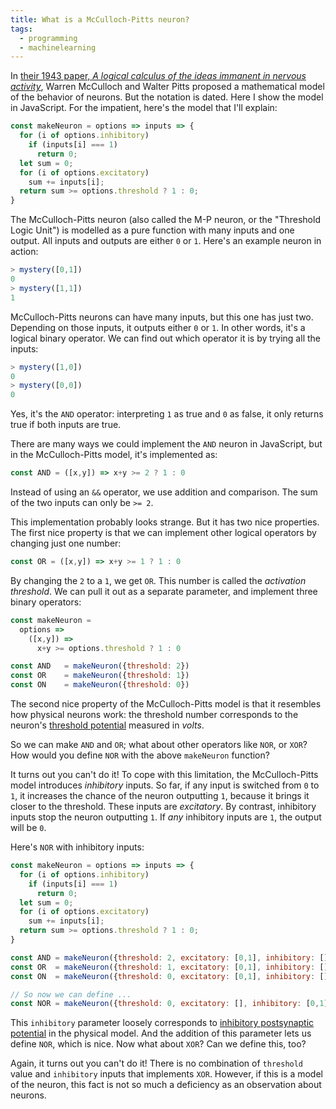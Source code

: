 ```yaml
---
title: What is a McCulloch-Pitts neuron?
tags:
  - programming
  - machinelearning
---
```


In [their 1943 paper, _A logical calculus of the ideas immanent in nervous activity_](http://www.cse.chalmers.se/~coquand/AUTOMATA/mcp.pdf),
Warren McCulloch and Walter Pitts proposed
a mathematical model of the behavior of neurons.
But the notation is dated. 
Here I show the model in JavaScript.
For the impatient,
here's the model that I'll explain:

```js
const makeNeuron = options => inputs => {
  for (i of options.inhibitory)
    if (inputs[i] === 1) 
      return 0;
  let sum = 0;
  for (i of options.excitatory)
    sum += inputs[i];
  return sum >= options.threshold ? 1 : 0;
}
```

The McCulloch-Pitts neuron 
(also called the M-P neuron,
or the "Threshold Logic Unit")
is modelled as a pure function
with many inputs and one output.
All inputs and outputs are either `0` or `1`.
Here's an example neuron in action:

```js
> mystery([0,1])
0
> mystery([1,1])
1
```

McCulloch-Pitts neurons can have many inputs,
but this one has just two.
Depending on those inputs,
it outputs either `0` or `1`.
In other words, it's a logical binary operator.
We can find out which operator it is
by trying all the inputs:

```js
> mystery([1,0])
0
> mystery([0,0])
0
```

Yes, it's the `AND` operator:
interpreting `1` as true and `0` as false,
it only returns true if both inputs are true.

There are many ways we could implement the `AND` neuron in JavaScript,
but in the McCulloch-Pitts model,
it's implemented as:

```js
const AND = ([x,y]) => x+y >= 2 ? 1 : 0
```

Instead of using an `&&` operator,
we use addition and comparison.
The sum of the two inputs can only be `>= 2`.

This implementation probably looks strange.
But it has two nice properties.
The first nice property is that
we can implement other logical operators
by changing just one number:

```js
const OR = ([x,y]) => x+y >= 1 ? 1 : 0
```

By changing the `2` to a `1`,
we get `OR`.
This number is called the _activation threshold_.
We can pull it out as a separate parameter,
and implement three binary operators:


```js
const makeNeuron = 
  options => 
    ([x,y]) => 
      x+y >= options.threshold ? 1 : 0

const AND   = makeNeuron({threshold: 2})
const OR    = makeNeuron({threshold: 1})
const ON    = makeNeuron({threshold: 0})
```

The second nice property of the McCulloch-Pitts model
is that it resembles how physical neurons work:
the threshold number corresponds to
the neuron's [threshold potential](https://en.wikipedia.org/wiki/Threshold_potential)
measured in _volts_.

So we can make `AND` and `OR`;
what about other operators like `NOR`, or `XOR`?
How would you define `NOR` with the above `makeNeuron` function?

It turns out you can't do it!
To cope with this limitation,
the McCulloch-Pitts model introduces
_inhibitory_ inputs.
So far, if any input is switched from `0` to `1`,
it increases the chance of the neuron outputting `1`,
because it brings it closer to the threshold.
These inputs are _excitatory_.
By contrast, inhibitory inputs
stop the neuron outputting `1`.
If _any_ inhibitory inputs are `1`,
the output will be `0`.

Here's `NOR` with inhibitory inputs:

```js
const makeNeuron = options => inputs => {
  for (i of options.inhibitory)
    if (inputs[i] === 1) 
      return 0;
  let sum = 0;
  for (i of options.excitatory)
    sum += inputs[i];
  return sum >= options.threshold ? 1 : 0;
}

const AND = makeNeuron({threshold: 2, excitatory: [0,1], inhibitory: []});
const OR  = makeNeuron({threshold: 1, excitatory: [0,1], inhibitory: []});
const ON  = makeNeuron({threshold: 0, excitatory: [0,1], inhibitory: []});

// So now we can define ...
const NOR = makeNeuron({threshold: 0, excitatory: [], inhibitory: [0,1]});
```

This `inhibitory` parameter loosely corresponds to 
[inhibitory postsynaptic potential](https://en.wikipedia.org/wiki/Inhibitory_postsynaptic_potential)
in the physical model.
And the addition of this parameter lets us define `NOR`, which is nice.
Now what about `XOR`?
Can we define this, too?

Again, it turns out you can't do it!
There is no combination of `threshold` value and `inhibitory` inputs
that implements `XOR`.
However, if this is a model of the neuron,
this fact is not so much a deficiency
as an observation about neurons.
